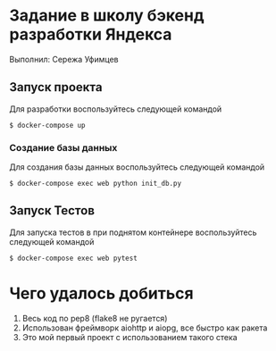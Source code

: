# Задание в школу бэкенд разработки Яндекса

Выполнил: Сережа Уфимцев

## Запуск проекта

Для разработки воспользуйтесь следующей командой

```$ docker-compose up```

### Создание базы данных
Для создания базы данных воспользуйтесь следующей командой

```$ docker-compose exec web python init_db.py```


## Запуск Тестов
Для запуска тестов в при поднятом контейнере воспользуйтесь следующей командой

```$ docker-compose exec web pytest```

# Чего удалось добиться
1) Весь код по pep8 (flake8 не ругается)
2) Использован фреймворк aiohttp и aiopg, все быстро как ракета
3) Это мой первый проект с использованием такого стека
